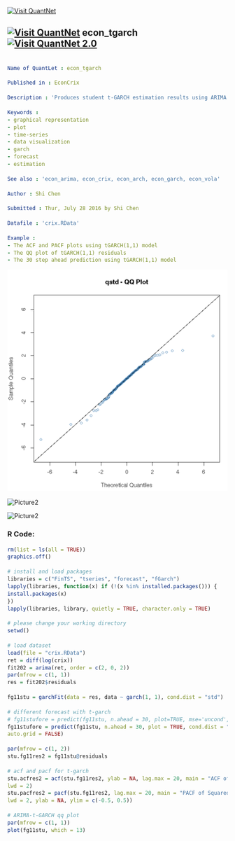 
[<img src="https://github.com/QuantLet/Styleguide-and-FAQ/blob/master/pictures/banner.png" width="880" alt="Visit QuantNet">](http://quantlet.de/index.php?p=info)

## [<img src="https://github.com/QuantLet/Styleguide-and-Validation-procedure/blob/master/pictures/qloqo.png" alt="Visit QuantNet">](http://quantlet.de/) **econ_tgarch** [<img src="https://github.com/QuantLet/Styleguide-and-Validation-procedure/blob/master/pictures/QN2.png" width="60" alt="Visit QuantNet 2.0">](http://quantlet.de/d3/ia)

```yaml

Name of QuantLet : econ_tgarch

Published in : EconCrix

Description : 'Produces student t-GARCH estimation results using ARIMA model residuals.'

Keywords : 
- graphical representation
- plot 
- time-series
- data visualization
- garch
- forecast
- estimation

See also : 'econ_arima, econ_crix, econ_arch, econ_garch, econ_vola'

Author : Shi Chen

Submitted : Thur, July 28 2016 by Shi Chen

Datafile : 'crix.RData'

Example : 
- The ACF and PACF plots using tGARCH(1,1) model
- The QQ plot of tGARCH(1,1) residuals
- The 30 step ahead prediction using tGARCH(1,1) model


```

![Picture1](stu_qq_nogrid.png)

![Picture2](tgarch11_pred.png)

![Picture2](tgarch11_pacf.png)

### R Code:
```r
rm(list = ls(all = TRUE))
graphics.off()

# install and load packages
libraries = c("FinTS", "tseries", "forecast", "fGarch")
lapply(libraries, function(x) if (!(x %in% installed.packages())) {
install.packages(x)
})
lapply(libraries, library, quietly = TRUE, character.only = TRUE)

# please change your working directory
setwd()

# load dataset
load(file = "crix.RData")
ret = diff(log(crix))
fit202 = arima(ret, order = c(2, 0, 2))
par(mfrow = c(1, 1))
res = fit202$residuals

fg11stu = garchFit(data = res, data ~ garch(1, 1), cond.dist = "std")

# different forecast with t-garch 
# fg11stufore = predict(fg11stu, n.ahead = 30, plot=TRUE, mse='uncond', auto.grid=FALSE)
fg11stufore = predict(fg11stu, n.ahead = 30, plot = TRUE, cond.dist = "QMLE", 
auto.grid = FALSE)

par(mfrow = c(1, 2))
stu.fg11res2 = fg11stu@residuals

# acf and pacf for t-garch
stu.acfres2 = acf(stu.fg11res2, ylab = NA, lag.max = 20, main = "ACF of Squared Residuals", 
lwd = 2)
stu.pacfres2 = pacf(stu.fg11res2, lag.max = 20, main = "PACF of Squared Residuals", 
lwd = 2, ylab = NA, ylim = c(-0.5, 0.5))

# ARIMA-t-GARCH qq plot
par(mfrow = c(1, 1))
plot(fg11stu, which = 13)

```
